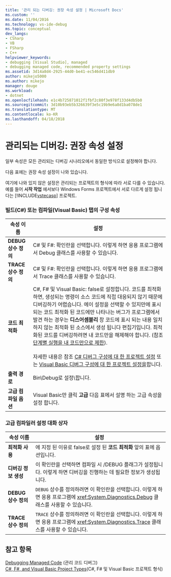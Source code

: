```yaml
---
title: '관리 되는 디버깅: 권장 속성 설정 | Microsoft Docs'
ms.custom: ''
ms.date: 11/04/2016
ms.technology: vs-ide-debug
ms.topic: conceptual
dev_langs:
- CSharp
- VB
- FSharp
- C++
helpviewer_keywords:
- debugging [Visual Studio], managed
- debugging managed code, recommended property settings
ms.assetid: 3d14a8d4-2925-44d0-be41-ec546d411db9
author: mikejo5000
ms.author: mikejo
manager: douge
ms.workload:
- dotnet
ms.openlocfilehash: e1c4b725871012f1fbf2c80f3e978f133d4db5b0
ms.sourcegitcommit: 3d10b93eb5b326639f3e5c19b9e6a8d1ba078de1
ms.translationtype: MT
ms.contentlocale: ko-KR
ms.lasthandoff: 04/18/2018
---
```

# <a name="managed-debugging-recommended-property-settings"></a>관리되는 디버깅: 권장 속성 설정
일부 속성은 모든 관리되는 디버깅 시나리오에서 동일한 방식으로 설정해야 합니다.  
  
 다음 표에는 권장 속성 설정이 나와 있습니다.  
  
 여기에 나와 있지 않은 설정은 관리되는 프로젝트의 형식에 따라 서로 다를 수 있습니다. 예를 들어 **시작 작업** 에서보다 Windows Forms 프로젝트에서 서로 다르게 설정 됩니다는 [!INCLUDE[vstecasp](../code-quality/includes/vstecasp_md.md)] 프로젝트.  
  
### <a name="configuration-properties-on-the-build-c-or-compile-visual-basic-tab"></a>빌드(C#) 또는 컴파일(Visual Basic) 탭의 구성 속성  
  
|**속성 이름**|**설정**|  
|-----------------------|-----------------|  
|**DEBUG 상수 정의**|C# 및 F#: 확인란을 선택합니다. 이렇게 하면 응용 프로그램에서 Debug 클래스를 사용할 수 있습니다.|  
|**TRACE 상수 정의**|C# 및 F#: 확인란을 선택합니다. 이렇게 하면 응용 프로그램에서 Trace 클래스를 사용할 수 있습니다.|  
|**코드 최적화**|C#, F# 및 Visual Basic: false로 설정합니다. 코드를 최적화하면, 생성되는 명령이 소스 코드에 직접 대응되지 않기 때문에 디버깅하기 어렵습니다. 에이 설정을 선택할 수 있지만에 표시 되는 코드 최적화 된 코드에만 나타나는 버그가 프로그램에서 발견 하는 경우는 **디스어셈블리** 창 코드에 표시 되는 내용 일치 하지 않는 최적화 된 소스에서 생성 됩니다 편집기입니다. 최적화된 코드를 디버깅하려면 내 코드만을 해제해야 합니다. (참조 [단계별 실행을 내 코드만으로 제한](../debugger/navigating-through-code-with-the-debugger.md#BKMK_Restrict_stepping_to_Just_My_Code)).<br /><br /> 자세한 내용은 참조 [C# 디버그 구성에 대 한 프로젝트 설정](../debugger/project-settings-for-csharp-debug-configurations.md) 또는 [Visual Basic 디버그 구성에 대 한 프로젝트 설정을](../debugger/project-settings-for-a-visual-basic-debug-configuration.md)합니다.|  
|**출력 경로**|Bin\Debug로 설정\\합니다.|  
|**고급 컴파일 옵션**|Visual Basic만 클릭 **고급** 다음 표에서 설명 하는 고급 속성을 설정 합니다.|  
  
### <a name="advanced-compiler-settings-dialog-box"></a>고급 컴파일러 설정 대화 상자  
  
|**속성 이름**|**설정**|  
|-----------------------|-----------------|  
|**최적화 사용**|에 지정 된 이유로 false로 설정 된 **코드 최적화** 앞의 표에 옵션입니다.|  
|**디버깅 정보 생성**|이 확인란을 선택하면 컴파일 시 /DEBUG 플래그가 설정됩니다. 이렇게 하면 디버깅을 진행하는 데 필요한 정보가 생성됩니다.|  
|**DEBUG 상수 정의**|`DEBUG` 상수를 정의하려면 이 확인란을 선택합니다. 이렇게 하면 응용 프로그램에 <xref:System.Diagnostics.Debug> 클래스를 사용할 수 있습니다.|  
|**TRACE 상수 정의**|`TRACE` 상수를 정의하려면 이 확인란을 선택합니다. 이렇게 하면 응용 프로그램에 <xref:System.Diagnostics.Trace> 클래스를 사용할 수 있습니다.|  
  
## <a name="see-also"></a>참고 항목  
 [Debugging Managed Code](../debugger/debugging-managed-code.md) (관리 코드 디버그)  
 [C#, F#, and Visual Basic Project Types](../debugger/debugging-preparation-csharp-f-hash-and-visual-basic-project-types.md)(C#, F# 및 Visual Basic 프로젝트 형식)